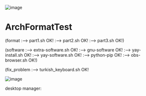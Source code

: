 ![image](https://user-images.githubusercontent.com/80429360/145705387-f60e2a32-f843-4fc8-8b4a-5ce36989d1ab.png)


# ArchFormatTest
(format
:--> part1.sh OK!
:--> part2.sh OK!
:--> part3.sh OK!)

(software
:--> extra-software.sh OK!
:--> gnu-software OK!
:--> yay-install.sh OK!
:--> yay-software.sh OK!
:--> python-pip OK!
:--> obs-browser.sh OK!)

(fix_problem
:--> turkish_keyboard.sh OK!

![image](https://user-images.githubusercontent.com/80429360/145705406-799381cb-ef65-4e34-bace-01e4cb68a170.png)





desktop manager:


